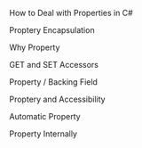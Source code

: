 How to Deal with Properties in C#

Proptery Encapsulation

Why Property

GET and SET Accessors

Property / Backing Field

Proptery and Accessibility

Automatic Property

Property Internally
